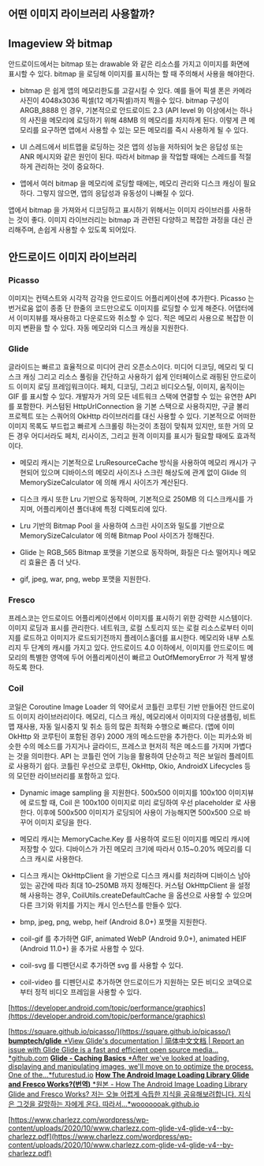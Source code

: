 
## 어떤 이미지 라이브러리 사용할까?

## Imageview 와 bitmap

안드로이드에서는 bitmap 또는 drawable 와 같은 리소스를 가지고 이미지를 화면에 표시할 수 있다. bitmap 을 로딩해 이미지를 표시하는 할 때 주의해서 사용을 해야한다.

* bitmap 은 쉽게 앱의 메모리한도를 고갈시킬 수 있다. 예를 들어 픽셀 폰은 카메라 사진이 4048x3036 픽셀(12 메가픽셀)까지 찍을수 있다. bitmap 구성이 ARGB_8888 인 경우, 기본적으로 안드로이드 2.3 (API level 9) 이상에서는 하나의 사진을 메모리에 로딩하기 위해 48MB 의 메모리를 차지하게 된다. 이렇게 큰 메모리를 요구하면 앱에서 사용할 수 있는 모든 메모리를 즉시 사용하게 될 수 있다.

* UI 스레드에서 비트맵을 로딩하는 것은 앱의 성능을 저하되어 늦은 응답성 또는 ANR 메시지와 같은 원인이 된다. 따라서 bitmap 을 작업할 때에는 스레드를 적절하게 관리하는 것이 중요하다.

* 앱에서 여러 bitmap 을 메모리에 로딩할 때에는, 메모리 관리와 디스크 캐싱이 필요하다. 그렇지 않으면, 앱의 응답성과 유동성이 나빠질 수 있다.

앱에서 bitmap 을 가져와서 디코딩하고 표시하기 위해서는 이미지 라이브러를 사용하는 것이 좋다. 이미지 라이브러리는 bitmap 과 관련된 다양하고 복잡한 과정을 대신 관리해주며, 손쉽게 사용할 수 있도록 되어있다.



## 안드로이드 이미지 라이브러리

### Picasso

이미지는 컨텍스트와 시각적 감각을 안드로이드 어플리케이션에 추가한다. Picasso 는 번거로움 없이 종종 단 한줄의 코드만으로도 이미지를 로딩할 수 있게 해준다. 어댑터에서 이미지뷰를 재사용하고 다운로드와 취소할 수 있다. 적은 메모리 사용으로 복잡한 이미지 변환을 할 수 있다. 자동 메모리와 디스크 캐싱을 지원한다.

### Glide

글라이드는 빠르고 효율적으로 미디어 관리 오픈소스이다. 미디어 디코딩, 메모리 및 디스크 캐싱 그리고 리소스 풀링을 간단하고 사용하기 쉽게 인터페이스로 래핑된 안드로이드 이미지 로딩 프레임워크이다. 페치, 디코딩, 그리고 비디오스틸, 이미지, 움직이는 GIF 를 표시할 수 있다. 개발자가 거의 모든 네트워크 스택에 연결할 수 있는 유연한 API 를 포함한다. 커스텀된 HttpUrlConnection 을 기본 스택으로 사용하지만, 구글 볼리 프로젝트 또는 스쿼어의 OkHttp 라이브러리를 대신 사용할 수 있다. 기본적으로 어떠한 이미지 목록도 부드럽고 빠르게 스크롤링 하는것이 초점이 맞춰져 있지만, 또한 거의 모든 경우 어디서라도 페치, 리사이즈, 그리고 원격 이미지를 표시가 필요할 때에도 효과적이다.

* 메모리 캐시는 기본적으로 LruResourceCache 방식을 사용하여 메모리 캐시가 구현되어 있으며 디바이스의 메모리 사이즈나 스크린 해상도에 관계 없이 Glide 의 MemorySizeCalculator 에 의해 캐시 사이즈가 계산된다.

* 디스크 캐시 또한 Lru 기반으로 동작하며, 기본적으로 250MB 의 디스크캐시를 가지며, 어플리케이션 폴더내에 특정 디렉토리에 있다.

* Lru 기반의 Bitmap Pool 을 사용하여 스크린 사이즈와 밀도를 기반으로 MemorySizeCalculator 에 의해 Bitmap Pool 사이즈가 정해진다.

* Glide 는 RGB_565 Bitmap 포맷을 기본으로 동작하며, 화질은 다소 떨어지나 메모리 효율은 좀 더 낫다.

* gif, jpeg, war, png, webp 포맷을 지원한다.

### Fresco

프레스코는 안드로이드 어플리케이션에서 이미지를 표시하기 위한 강력한 시스템이다. 이미지 로딩과 표시를 관리한다. 네트워크, 로컬 스토리지 또는 로컬 리소스로부터 이미지를 로드하고 이미지가 로드되기전까지 플레이스홀더를 표시한다. 메모리와 내부 스토리지 두 단계의 캐시를 가지고 있다. 안드로이드 4.0 이하에서, 이미지를 안드로이드 메모리의 특별한 영역에 두어 어플리케이션이 빠르고 OutOfMemoryError 가 적게 발생하도록 한다. 

### Coil

코일은 Coroutine Image Loader 의 약어로서 코틀린 코루틴 기반 만들어진 안드로이드 이미지 라이브러리이다. 메모리, 디스크 캐싱, 메모리에서 이미지의 다운샘플링, 비트맵 재사용, 자동 일시중지 및 취소 등의 많은 최적화 수행으로 빠르다. (앱에 이미 OkHttp 와 코루틴이 포함된 경우) 2000 개의 메소드만을 추가한다. 이는 피카소와 비슷한 수의 메소드를 가지거나 글라이드, 프레스코 현저히 적은 메소드를 가지며 가볍다는 것을 의미한다. API 는 코틀린 언어 기능을 활용하여 단순하고 적은 보일러 플레이트로 사용하기 쉽다. 코틀린 우선으로 코루틴, OkHttp, Okio, AndroidX Lifecycles 등의 모던한 라이브러리를 포함하고 있다.

* Dynamic image sampling 을 지원한다. 500x500 이미지를 100x100 이미지뷰에 로드할 때, Coil 은 100x100 이미지로 미리 로딩하여 우선 placeholder 로 사용한다. 이후에 500x500 이미지가 로딩되어 사용이 가능해지면 500x500 으로 바꾸어 이미지 로딩을 한다.

* 메모리 캐시는 MemoryCache.Key 를 사용하여 로드된 이미지를 메모리 캐시에 저장할 수 있다. 디바이스가 가진 메모리 크기에 따라서 0.15~0.20% 메모리를 디스크 캐시로 사용한다.

* 디스크 캐시는 OkHttpClient 을 기반으로 디스크 캐시를 처리하며 디바이스 남아있는 공간에 따라 최대 10–250MB 까지 정해진다. 커스텀 OkHttpClient 을 설정해 사용하는 경우, CoilUtils.createDefaultCache 을 옵션으로 사용할 수 있으며 다른 크기와 위치를 가지는 캐시 인스턴스를 만들수 있다.

* bmp, jpeg, png, webp, heif (Android 8.0+) 포맷을 지원한다.

* coil-gif 를 추가하면 GIF, animated WebP (Android 9.0+), animated HEIF (Android 11.0+) 을 추가로 사용할 수 있다.

* coil-svg 를 디펜던시로 추가하면 svg 를 사용할 수 있다.

* coil-video 를 디펜던시로 추가하면 안드로이드가 지원하는 모든 비디오 코덱으로 부터 정적 비디오 프레임을 사용할 수 있다.









[https://developer.android.com/topic/performance/graphics](https://developer.android.com/topic/performance/graphics)

[https://square.github.io/picasso/](https://square.github.io/picasso/)
[**bumptech/glide**
*View Glide's documentation | 简体中文文档 | Report an issue with Glide Glide is a fast and efficient open source media…*github.com](https://github.com/bumptech/glide)
[**Glide - Caching Basics**
*After we've looked at loading, displaying and manipulating images, we'll move on to optimize the process. One of the…*futurestud.io](https://futurestud.io/tutorials/glide-caching-basics)
[**How The Android Image Loading Library Glide and Fresco Works?(번역)**
*원본 - How The Android Image Loading Library Glide and Fresco Works? 저는 오늘 어렵게 슥듭한 지식을 공유해보려합니다. 지식은 그것을 갈망하는 자에게 온다. 따라서…*wooooooak.github.io](https://wooooooak.github.io/%EB%B2%88%EC%97%AD%ED%95%98%EB%A9%B0%20%EA%B3%B5%EB%B6%80%ED%95%98%EA%B8%B0/2021/02/21/How-The-Android-Image-Loading-Library-Glide-and-Fresco-Works/)

[https://www.charlezz.com/wordpress/wp-content/uploads/2020/10/www.charlezz.com-glide-v4-glide-v4--by-charlezz.pdf](https://www.charlezz.com/wordpress/wp-content/uploads/2020/10/www.charlezz.com-glide-v4-glide-v4--by-charlezz.pdf)
